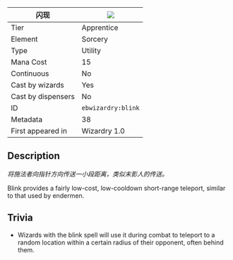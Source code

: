 | 闪现 |![](https://github.com/Electroblob77/Wizardry/blob/1.12.2/src/main/resources/assets/ebwizardry/textures/spells/blink.png)|
|---|---|
| Tier | Apprentice |
| Element | Sorcery |
| Type | Utility |
| Mana Cost | 15 |
| Continuous | No |
| Cast by wizards | Yes |
| Cast by dispensers | No |
| ID | `ebwizardry:blink` |
| Metadata | 38 |
| First appeared in | Wizardry 1.0 |
## Description
_将施法者向指针方向传送一小段距离，类似末影人的传送。_

Blink provides a fairly low-cost, low-cooldown short-range teleport, similar to that used by endermen.

## Trivia
- Wizards with the blink spell will use it during combat to teleport to a random location within a certain radius of their opponent, often behind them.
